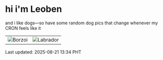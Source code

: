 # hi i'm Leoben

and i like dogs—so have some random dog pics that change whenever my CRON feels like it

|  |  |
|--------|----------|
| ![Borzoi](https://random-dog-vercel.vercel.app/api/random-borzoi?v=1755754459) | ![Labrador](https://random-dog-vercel.vercel.app/api/random-labrador?v=1755754459) |

Last updated: 2025-08-21 13:34 PHT
